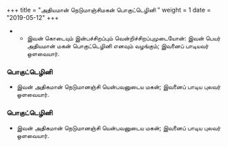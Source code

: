 ﻿+++
title = "அதியமான் நெடுமாஞ்சிமகன் பொகுட்டெழினி  "
weight = 1
date = "2019-05-12"
+++


- -  இவன் கொடையும் இன்பச்சிறப்பும் வென்றிச்சிறப்புமுடையோன்: இவன் பெயர் அதியமான் மகன் பொகுட்டெழினி எனவும் வழங்கும்; இவனைப் பாடியவர் ஒளவையார். 
### பொகுட்டெழினி  
-  இவன் அதிகமான் நெடுமானஞ்சி யென்பவனுடைய மகன்; இவனைப் பாடிய புலவர் ஒளவையார். 
  
### பொகுட்டெழினி  
-  இவன் அதிகமான் நெடுமானஞ்சி யென்பவனுடைய மகன்; இவனைப் பாடிய புலவர் ஒளவையார். 
